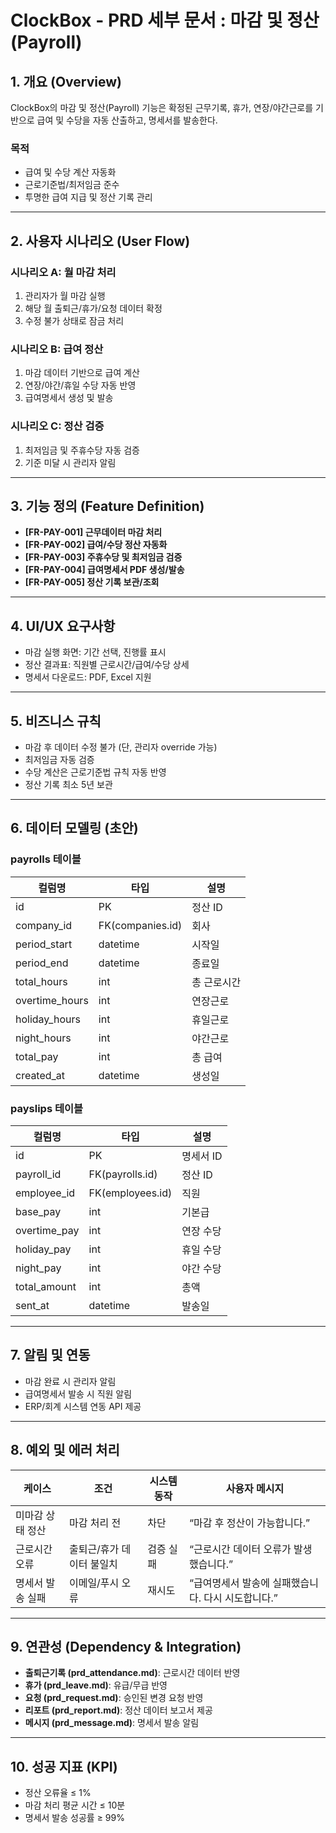 # ClockBox - PRD 세부 문서 : 마감 및 정산 (Payroll)

## 1. 개요 (Overview)
ClockBox의 마감 및 정산(Payroll) 기능은 확정된 근무기록, 휴가, 연장/야간근로를 기반으로 급여 및 수당을 자동 산출하고, 명세서를 발송한다.

### 목적
- 급여 및 수당 계산 자동화  
- 근로기준법/최저임금 준수  
- 투명한 급여 지급 및 정산 기록 관리  

---

## 2. 사용자 시나리오 (User Flow)

### 시나리오 A: 월 마감 처리
1. 관리자가 월 마감 실행  
2. 해당 월 출퇴근/휴가/요청 데이터 확정  
3. 수정 불가 상태로 잠금 처리  

### 시나리오 B: 급여 정산
1. 마감 데이터 기반으로 급여 계산  
2. 연장/야간/휴일 수당 자동 반영  
3. 급여명세서 생성 및 발송  

### 시나리오 C: 정산 검증
1. 최저임금 및 주휴수당 자동 검증  
2. 기준 미달 시 관리자 알림  

---

## 3. 기능 정의 (Feature Definition)
- **[FR-PAY-001] 근무데이터 마감 처리**  
- **[FR-PAY-002] 급여/수당 정산 자동화**  
- **[FR-PAY-003] 주휴수당 및 최저임금 검증**  
- **[FR-PAY-004] 급여명세서 PDF 생성/발송**  
- **[FR-PAY-005] 정산 기록 보관/조회**  

---

## 4. UI/UX 요구사항
- 마감 실행 화면: 기간 선택, 진행률 표시  
- 정산 결과표: 직원별 근로시간/급여/수당 상세  
- 명세서 다운로드: PDF, Excel 지원  

---

## 5. 비즈니스 규칙
- 마감 후 데이터 수정 불가 (단, 관리자 override 가능)  
- 최저임금 자동 검증  
- 수당 계산은 근로기준법 규칙 자동 반영  
- 정산 기록 최소 5년 보관  

---

## 6. 데이터 모델링 (초안)
### payrolls 테이블
| 컬럼명 | 타입 | 설명 |
|--------|------|------|
| id | PK | 정산 ID |
| company_id | FK(companies.id) | 회사 |
| period_start | datetime | 시작일 |
| period_end | datetime | 종료일 |
| total_hours | int | 총 근로시간 |
| overtime_hours | int | 연장근로 |
| holiday_hours | int | 휴일근로 |
| night_hours | int | 야간근로 |
| total_pay | int | 총 급여 |
| created_at | datetime | 생성일 |

### payslips 테이블
| 컬럼명 | 타입 | 설명 |
|--------|------|------|
| id | PK | 명세서 ID |
| payroll_id | FK(payrolls.id) | 정산 ID |
| employee_id | FK(employees.id) | 직원 |
| base_pay | int | 기본급 |
| overtime_pay | int | 연장 수당 |
| holiday_pay | int | 휴일 수당 |
| night_pay | int | 야간 수당 |
| total_amount | int | 총액 |
| sent_at | datetime | 발송일 |

---

## 7. 알림 및 연동
- 마감 완료 시 관리자 알림  
- 급여명세서 발송 시 직원 알림  
- ERP/회계 시스템 연동 API 제공  

---

## 8. 예외 및 에러 처리
| 케이스 | 조건 | 시스템 동작 | 사용자 메시지 |
|--------|------|------------|--------------|
| 미마감 상태 정산 | 마감 처리 전 | 차단 | “마감 후 정산이 가능합니다.” |
| 근로시간 오류 | 출퇴근/휴가 데이터 불일치 | 검증 실패 | “근로시간 데이터 오류가 발생했습니다.” |
| 명세서 발송 실패 | 이메일/푸시 오류 | 재시도 | “급여명세서 발송에 실패했습니다. 다시 시도합니다.” |

---

## 9. 연관성 (Dependency & Integration)
- **출퇴근기록 (prd_attendance.md)**: 근로시간 데이터 반영  
- **휴가 (prd_leave.md)**: 유급/무급 반영  
- **요청 (prd_request.md)**: 승인된 변경 요청 반영  
- **리포트 (prd_report.md)**: 정산 데이터 보고서 제공  
- **메시지 (prd_message.md)**: 명세서 발송 알림  

---

## 10. 성공 지표 (KPI)
- 정산 오류율 ≤ 1%  
- 마감 처리 평균 시간 ≤ 10분  
- 명세서 발송 성공률 ≥ 99%  
